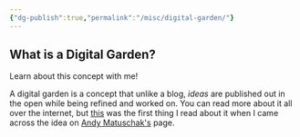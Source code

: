 ```yaml
---
{"dg-publish":true,"permalink":"/misc/digital-garden/"}
---
```



## What is a Digital Garden?

Learn about this concept with me! 

A digital garden is a concept that unlike a blog, *ideas* are published out in the open while being refined and worked on. You can read more about it all over the internet, but [this](https://maggieappleton.com/garden-history) was the first thing I read about it when I came across the idea on  [Andy Matuschak's](https://notes.andymatuschak.org/About_these_notes) page. 


